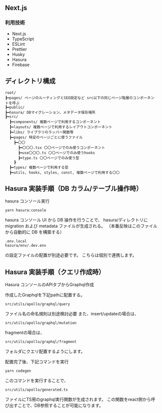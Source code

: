 ## Next.js

### 利用技術

- Next.js
- TypeScript
- ESLint
- Prettier
- Husky
- Hasura
- Firebase

## ディレクトリ構成

```
root/
┣━pages/ ページのルーティングとSEO設定など src以下の同じページ階層のコンポーネントを呼ぶ
┣━public/
┣━hasura/ DBマイグレーション、メタデータ保存場所
┣━src/
  ┣━components/ 複数ページで利用するコンポーネント
  ┣━layouts/ 複数ページで利用するレイアウトコンポーネント
  ┣━libs/ ライブラリのラッパー関数等
  ┣━pages/ 特定のページごとに使うファイル
    ┣━〇〇
      ┣━〇〇〇.tsx 〇〇ページでのみ使うコンポーネント
      ┣━use〇〇〇.ts 〇〇ページでのみ使うhooks
      ┣━type.ts 〇〇ページでのみ使う型
    ┣
  ┣━types/ 複数ページで利用する型
  ┣━utils, hooks, styles, const, 複数ページで利用する〇〇

```

## Hasura 実装手順（DB カラム/テーブル操作時）

hasura コンソール実行

```
yarn hasura:console
```

hasura コンソール UI から DB 操作を行うことで、
hasura/ディレクトリに migration および metadata ファイルが生成される。
（本番反映はこのファイルから自動的に DB を構築する）

```
.env.local
hasura/env/.dev.env
```
の設定ファイルの配置が別途必要です。
こちらは個別で連携します。

## Hasura 実装手順（クエリ作成時）
Hasura コンソールのAPIタブからGraphql作成

作成したGraphqlを下記pathに配置する。
```
src/utils/apollo/graphql/query
```
ファイル名の命名規則は別途検討必要
また、insert/updateの場合は、
```
src/utils/apollo/graphql/mutation
```
fragmentの場合は、
```
src/utils/apollo/graphql/fragment
```
フォルダにクエリ配置するようにします。

配置完了後、下記コマンドを実行
```
yarn codegen
```
このコマンドを実行することで、
```
src/utils/apollo/generated.ts
```
ファイルにTS用のgraphql実行関数が生成されます。
この関数をreact側から呼び出すことで、DB参照することが可能になります。